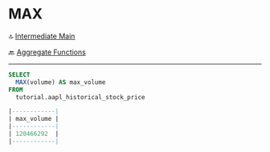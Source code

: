 MAX
==========

🔝 [Intermediate Main](./0.%20Intermediate.md)

🔙 [Aggregate Functions](./1.%20AggregateFunctions.md)

***
> 

```sql
SELECT
  MAX(volume) AS max_volume
FROM
  tutorial.aapl_historical_stock_price

|------------| 
| max_volume | 
|------------| 
| 120466292  | 
|------------| 
```
